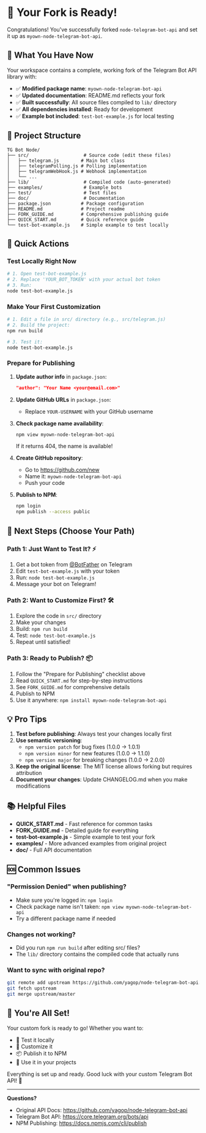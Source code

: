 # 🎉 Your Fork is Ready!

Congratulations! You've successfully forked `node-telegram-bot-api` and set it up as `myown-node-telegram-bot-api`.

## 📁 What You Have Now

Your workspace contains a complete, working fork of the Telegram Bot API library with:

- ✅ **Modified package name**: `myown-node-telegram-bot-api`
- ✅ **Updated documentation**: README.md reflects your fork
- ✅ **Built successfully**: All source files compiled to `lib/` directory
- ✅ **All dependencies installed**: Ready for development
- ✅ **Example bot included**: `test-bot-example.js` for local testing

## 📂 Project Structure

```
TG Bot Node/
├── src/                    # Source code (edit these files)
│   ├── telegram.js        # Main bot class
│   ├── telegramPolling.js # Polling implementation
│   ├── telegramWebHook.js # Webhook implementation
│   └── ...
├── lib/                    # Compiled code (auto-generated)
├── examples/               # Example bots
├── test/                   # Test files
├── doc/                    # Documentation
├── package.json           # Package configuration
├── README.md              # Project readme
├── FORK_GUIDE.md          # Comprehensive publishing guide
├── QUICK_START.md         # Quick reference guide
└── test-bot-example.js    # Simple example to test locally
```

## 🚀 Quick Actions

### Test Locally Right Now
```bash
# 1. Open test-bot-example.js
# 2. Replace 'YOUR_BOT_TOKEN' with your actual bot token
# 3. Run:
node test-bot-example.js
```

### Make Your First Customization
```bash
# 1. Edit a file in src/ directory (e.g., src/telegram.js)
# 2. Build the project:
npm run build

# 3. Test it:
node test-bot-example.js
```

### Prepare for Publishing

1. **Update author info** in `package.json`:
   ```json
   "author": "Your Name <your@email.com>"
   ```

2. **Update GitHub URLs** in `package.json`:
   - Replace `YOUR-USERNAME` with your GitHub username

3. **Check package name availability**:
   ```bash
   npm view myown-node-telegram-bot-api
   ```
   If it returns 404, the name is available!

4. **Create GitHub repository**:
   - Go to https://github.com/new
   - Name it: `myown-node-telegram-bot-api`
   - Push your code

5. **Publish to NPM**:
   ```bash
   npm login
   npm publish --access public
   ```

## 🎯 Next Steps (Choose Your Path)

### Path 1: Just Want to Test It? ⚡
1. Get a bot token from [@BotFather](https://t.me/BotFather) on Telegram
2. Edit `test-bot-example.js` with your token
3. Run: `node test-bot-example.js`
4. Message your bot on Telegram!

### Path 2: Want to Customize First? 🛠️
1. Explore the code in `src/` directory
2. Make your changes
3. Build: `npm run build`
4. Test: `node test-bot-example.js`
5. Repeat until satisfied!

### Path 3: Ready to Publish? 📦
1. Follow the "Prepare for Publishing" checklist above
2. Read `QUICK_START.md` for step-by-step instructions
3. See `FORK_GUIDE.md` for comprehensive details
4. Publish to NPM
5. Use it anywhere: `npm install myown-node-telegram-bot-api`

## 💡 Pro Tips

1. **Test before publishing**: Always test your changes locally first
2. **Use semantic versioning**: 
   - `npm version patch` for bug fixes (1.0.0 → 1.0.1)
   - `npm version minor` for new features (1.0.0 → 1.1.0)
   - `npm version major` for breaking changes (1.0.0 → 2.0.0)
3. **Keep the original license**: The MIT license allows forking but requires attribution
4. **Document your changes**: Update CHANGELOG.md when you make modifications

## 📚 Helpful Files

- **QUICK_START.md** - Fast reference for common tasks
- **FORK_GUIDE.md** - Detailed guide for everything
- **test-bot-example.js** - Simple example to test your fork
- **examples/** - More advanced examples from original project
- **doc/** - Full API documentation

## 🆘 Common Issues

### "Permission Denied" when publishing?
- Make sure you're logged in: `npm login`
- Check package name isn't taken: `npm view myown-node-telegram-bot-api`
- Try a different package name if needed

### Changes not working?
- Did you run `npm run build` after editing src/ files?
- The `lib/` directory contains the compiled code that actually runs

### Want to sync with original repo?
```bash
git remote add upstream https://github.com/yagop/node-telegram-bot-api.git
git fetch upstream
git merge upstream/master
```

## 🎊 You're All Set!

Your custom fork is ready to go! Whether you want to:
- 🧪 Test it locally
- 🎨 Customize it
- 📦 Publish it to NPM
- 🚀 Use it in your projects

Everything is set up and ready. Good luck with your custom Telegram Bot API! 🤖

---

**Questions?** 
- Original API Docs: https://github.com/yagop/node-telegram-bot-api
- Telegram Bot API: https://core.telegram.org/bots/api
- NPM Publishing: https://docs.npmjs.com/cli/publish

